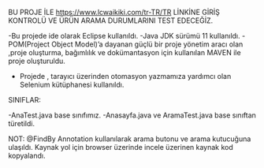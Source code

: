 BU PROJE İLE https://www.lcwaikiki.com/tr-TR/TR LİNKİNE GİRİŞ KONTROLÜ VE ÜRÜN ARAMA DURUMLARINI TEST EDECEĞİZ.

-Bu projede ide olarak Eclipse kullanıldı.
-Java JDK sürümü 11 kullanıldı.
-POM(Project Object Model)’a dayanan güçlü bir proje yönetim aracı olan ,proje oluşturma, bağımlılık ve dokümantasyon için kullanılan MAVEN ile proje oluşturuldu.
- Projede , tarayıcı üzerinden otomasyon yazmamıza yardımcı olan Selenium kütüphanesi kullanıldı.


SINIFLAR:

-AnaTest.java base sınıfımız.
-Anasayfa.java ve AramaTest.java base sınıftan türetildi. 

NOT: @FindBy Annotation kullanılarak arama butonu ve arama kutucuğuna ulaşıldı. Kaynak yol için browser üzerinde incele üzerinen kaynak kod kopyalandı.
